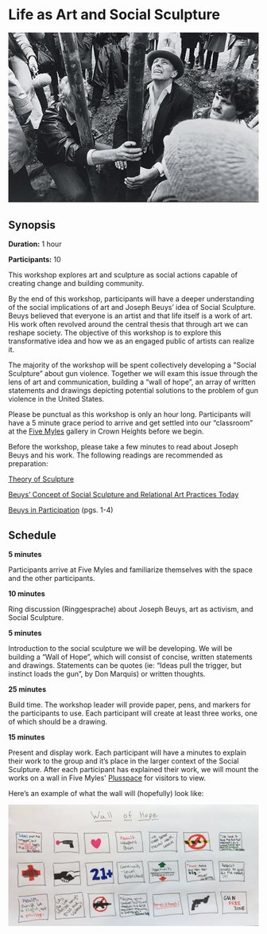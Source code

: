# Life as Art and Social Sculpture

![Social Sculpture](https://github.com/NatePadgett/teachingasart2018/blob/master/assignments/5_Midterm/img/NatesMidterm.jpg)

## Synopsis

**Duration:** 1 hour

**Participants:** 10

This workshop explores art and sculpture as social actions capable of creating change and building community.

By the end of this workshop, participants will have a deeper understanding of the social implications of art and Joseph Beuys’ idea of Social Sculpture. Beuys believed that everyone is an artist and that life itself is a work of art. His work often revolved around the central thesis that through art we can reshape society. The objective of this workshop is to explore this transformative idea and how we as an engaged public of artists can realize it. 

The majority of the workshop will be spent collectively developing a "Social Sculpture” about gun violence. Together we will exam this issue through the lens of art and communication, building a “wall of hope”, an array of written statements and drawings depicting potential solutions to the problem of gun violence in the United States. 

Please be punctual as this workshop is only an hour long. Participants will have a 5 minute grace period to arrive and get settled into our “classroom” at the [Five Myles](http://www.fivemyles.org/) gallery in Crown Heights before we begin.

Before the workshop, please take a few minutes to read about Joseph Beuys and his work. The following readings are recommended as preparation: 

[Theory of Sculpture](http://pinakothek-beuys-multiples.de/en/glossary/theory-of-sculpture/)

[Beuys’ Concept of Social Sculpture and Relational Art Practices Today](http://chicagoartmagazine.com/2010/11/beuys%E2%80%99-concept-of-social-sculpture-and-relational-art-practices-today/)

[Beuys in Participation](http://beforebefore.net/196c/s15/media/beuys_in_participation.pdf) (pgs. 1-4)


## Schedule

**5 minutes** 

Participants arrive at Five Myles and familiarize themselves with the space and the other participants. 

**10 minutes**

Ring discussion (Ringgesprache) about Joseph Beuys, art as activism, and Social Sculpture. 

**5 minutes**

Introduction to the social sculpture we will be developing. We will be building a “Wall of Hope”, which will consist of concise, written statements and drawings. Statements can be quotes (ie: “Ideas pull the trigger, but instinct loads the gun”, by Don Marquis) or written thoughts.

**25 minutes**

Build time. The workshop leader will provide paper, pens, and markers for the participants to use. Each participant will create at least three works, one of which should be a drawing. 

**15 minutes**

Present and display work. Each participant will have a minutes to explain their work to the group and it’s place in the larger context of the Social Sculpture. After each participant has explained their work, we will mount the works on a wall in Five Myles' [Plusspace](http://www.fivemyles.org/programs-1/) for visitors to view. 

Here’s an example of what the wall will (hopefully) look like: 

![Wall of Hope](https://github.com/NatePadgett/teachingasart2018/blob/master/assignments/5_Midterm/img/NateMidterm2.jpg)

